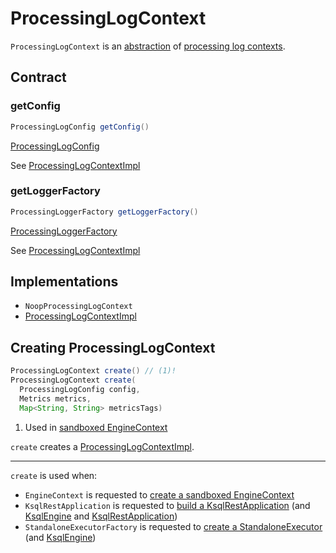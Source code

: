 # ProcessingLogContext

`ProcessingLogContext` is an [abstraction](#contract) of [processing log contexts](#implementations).

## Contract

### <span id="getConfig"> getConfig

```java
ProcessingLogConfig getConfig()
```

[ProcessingLogConfig](ProcessingLogConfig.md)

See [ProcessingLogContextImpl](ProcessingLogContextImpl.md#getConfig)

### <span id="getLoggerFactory"> getLoggerFactory

```java
ProcessingLoggerFactory getLoggerFactory()
```

[ProcessingLoggerFactory](ProcessingLoggerFactory.md)

See [ProcessingLogContextImpl](ProcessingLogContextImpl.md#getLoggerFactory)

## Implementations

* `NoopProcessingLogContext`
* [ProcessingLogContextImpl](ProcessingLogContextImpl.md)

## <span id="create"> Creating ProcessingLogContext

```java
ProcessingLogContext create() // (1)!
ProcessingLogContext create(
  ProcessingLogConfig config,
  Metrics metrics,
  Map<String, String> metricsTags)
```

1. Used in [sandboxed EngineContext](../EngineContext.md#createSandbox)

`create` creates a [ProcessingLogContextImpl](ProcessingLogContextImpl.md).

---

`create` is used when:

* `EngineContext` is requested to [create a sandboxed EngineContext](../EngineContext.md#createSandbox)
* `KsqlRestApplication` is requested to [build a KsqlRestApplication](../rest/KsqlRestApplication.md#buildApplication) (and [KsqlEngine](../KsqlEngine.md#processingLogContext) and [KsqlRestApplication](../rest/KsqlRestApplication.md#processingLogContext))
* `StandaloneExecutorFactory` is requested to [create a StandaloneExecutor](../headless/StandaloneExecutorFactory.md#create) (and [KsqlEngine](../KsqlEngine.md#processingLogContext))
